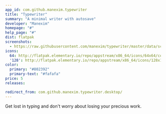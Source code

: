 ```yaml
---
app_id: com.github.manexim.typewriter
title: "Typewriter"
summary: "A minimal writer with autosave"
developer: "Manexim"
homepage: "#"
help_page: "#"
dist: flatpak
screenshots:
  - https://raw.githubusercontent.com/manexim/typewriter/master/data/screenshots/000.png
icons:
  64: http://flatpak.elementary.io/repo/appstream/x86_64/icons/64x64/com.github.manexim.typewriter.png
  '128': http://flatpak.elementary.io/repo/appstream/x86_64/icons/128x128/com.github.manexim.typewriter.png
color:
  primary: "#802392"
  primary-text: "#fafafa"
price: 5
releases:

redirect_from: com.github.manexim.typewriter.desktop/
---
```


Get lost in typing and don't worry about losing your precious work.